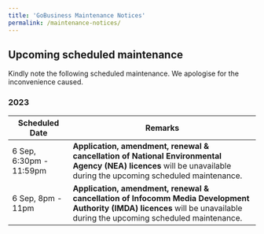 ```yaml
---
title: 'GoBusiness Maintenance Notices'
permalink: /maintenance-notices/
---
```


## Upcoming scheduled maintenance

Kindly note the following scheduled maintenance. We apologise for the inconvenience caused.

### 2023 

| **Scheduled Date** | **Remarks** | 
| ------  |------------------|  
| 6 Sep, 6:30pm - 11:59pm | **Application, amendment, renewal & cancellation of National Environmental Agency (NEA) licences** will be unavailable during the upcoming scheduled maintenance. | 
| 6 Sep, 8pm - 11pm | **Application, amendment, renewal & cancellation of Infocomm Media Development Authority (IMDA) licences** will be unavailable during the upcoming scheduled maintenance. | 

<script src="/jquery/jquery.min.js"></script>
<script src="/jquery/resize-tables.js"></script>

